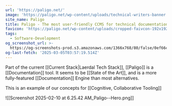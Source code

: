 ```yaml
---
url: 'https://paligo.net/'
image: 'https://paligo.net/wp-content/uploads/technical-writers-banner.png'
site_name: Paligo
title: Paligo - The most user-friendly CCMS for technical documentation
favicon: 'https://paligo.net/wp-content/uploads/cropped-faivcon-192x192.png'
tags:
  - Software-Development
og_screenshot_url: >-
  https://og-screenshots-prod.s3.amazonaws.com/1366x768/80/false/0ef66ca9981be009ba80bd055926012c2576e19ea9a2b1a67252d6a740634d02.jpeg
og-last-fetch: '2025-03-05T03:57:19.514Z'
---
```

Part of the current [[Current Stack|Laerdal Tech Stack]], [[Paligo]] is a [[Documentation]] tool. It seems to be [[State of the Art]], and is a more fully-featured [[Documentation]] Engine than most alternatives.

This is an example of our concepts for [[Cognitive, Collaborative Tooling]]

![[Screenshot 2025-02-10 at 6.25.42 AM_Paligo--Hero.png]]
